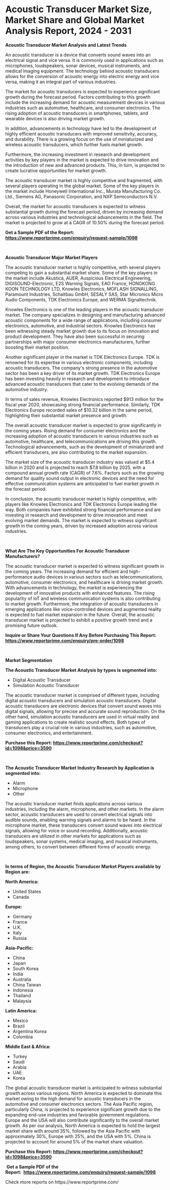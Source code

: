 <p><h1>Acoustic Transducer Market Size, Market Share and Global Market Analysis Report, 2024 - 2031</h1></p><p><strong>Acoustic Transducer Market Analysis and Latest Trends</strong></p>
<p><p>An acoustic transducer is a device that converts sound waves into an electrical signal and vice versa. It is commonly used in applications such as microphones, loudspeakers, sonar devices, musical instruments, and medical imaging equipment. The technology behind acoustic transducers allows for the conversion of acoustic energy into electric energy and vice versa, making it an integral part of various industries.</p><p>The market for acoustic transducers is expected to experience significant growth during the forecast period. Factors contributing to this growth include the increasing demand for acoustic measurement devices in various industries such as automotive, healthcare, and consumer electronics. The rising adoption of acoustic transducers in smartphones, tablets, and wearable devices is also driving market growth.</p><p>In addition, advancements in technology have led to the development of highly efficient acoustic transducers with improved sensitivity, accuracy, and durability. There is a growing focus on the use of miniaturized and wireless acoustic transducers, which further fuels market growth.</p><p>Furthermore, the increasing investment in research and development activities by key players in the market is expected to drive innovation and the introduction of new and advanced products. This, in turn, is projected to create lucrative opportunities for market growth.</p><p>The acoustic transducer market is highly competitive and fragmented, with several players operating in the global market. Some of the key players in the market include Honeywell International Inc., Murata Manufacturing Co. Ltd., Siemens AG, Panasonic Corporation, and NXP Semiconductors N.V.</p><p>Overall, the market for acoustic transducers is expected to witness substantial growth during the forecast period, driven by increasing demand across various industries and technological advancements in the field. The market is projected to grow at a CAGR of 10.50% during the forecast period.</p></p>
<p><strong>Get a Sample PDF of the Report:&nbsp; <a href="https://www.reportprime.com/enquiry/request-sample/1098">https://www.reportprime.com/enquiry/request-sample/1098</a></strong></p>
<p>&nbsp;</p>
<p><strong>Acoustic Transducer Major Market Players</strong></p>
<p><p>The acoustic transducer market is highly competitive, with several players competing to gain a substantial market share. Some of the key players in the market include Akustica, AUER, Auspicious Electrical Engineering, DIGISOUND-Electronic, E2S Warning Signals, EAO France, HONGKONG KOON TECHNOLOGY LTD, Knowles Electronics, MOFLASH SIGNALLING, Paramount Industries, Schaltbau GmbH, SESALY SAS, Star Micronics Micro Audio Components, TDK Electronics Europe, and WERMA Signaltechnik.</p><p>Knowles Electronics is one of the leading players in the acoustic transducer market. The company specializes in designing and manufacturing advanced acoustic components for a wide range of applications, including consumer electronics, automotive, and industrial sectors. Knowles Electronics has been witnessing steady market growth due to its focus on innovation and product development. They have also been successful in securing partnerships with major consumer electronics manufacturers, further boosting their market position. </p><p>Another significant player in the market is TDK Electronics Europe. TDK is renowned for its expertise in various electronic components, including acoustic transducers. The company's strong presence in the automotive sector has been a key driver of its market growth. TDK Electronics Europe has been investing heavily in research and development to introduce advanced acoustic transducers that cater to the evolving demands of the automotive industry.</p><p>In terms of sales revenue, Knowles Electronics reported $913 million for the fiscal year 2020, showcasing strong financial performance. Similarly, TDK Electronics Europe recorded sales of $10.32 billion in the same period, highlighting their substantial market presence and growth.</p><p>The overall acoustic transducer market is expected to grow significantly in the coming years. Rising demand for consumer electronics and the increasing adoption of acoustic transducers in various industries such as automotive, healthcare, and telecommunications are driving this growth. Technological advancements, such as the development of miniaturized and efficient transducers, are also contributing to the market expansion.</p><p>The market size of the acoustic transducer industry was valued at $5.4 billion in 2020 and is projected to reach $7.8 billion by 2025, with a compound annual growth rate (CAGR) of 7.6%. Factors such as the growing demand for quality sound output in electronic devices and the need for effective communication systems are anticipated to fuel market growth in the forecast period.</p><p>In conclusion, the acoustic transducer market is highly competitive, with players like Knowles Electronics and TDK Electronics Europe leading the way. Both companies have exhibited strong financial performance and are investing in research and development to drive innovation and meet evolving market demands. The market is expected to witness significant growth in the coming years, driven by increased adoption across various industries.</p></p>
<p>&nbsp;</p>
<p><strong>What Are The Key Opportunities For Acoustic Transducer Manufacturers?</strong></p>
<p><p>The acoustic transducer market is expected to witness significant growth in the coming years. The increasing demand for efficient and high-performance audio devices in various sectors such as telecommunications, automotive, consumer electronics, and healthcare is driving market growth. With advancements in technology, the market is experiencing the development of innovative products with enhanced features. The rising popularity of IoT and wireless communication systems is also contributing to market growth. Furthermore, the integration of acoustic transducers in emerging applications like voice-controlled devices and augmented reality is expected to fuel market expansion in the future. Overall, the acoustic transducer market is projected to exhibit a positive growth trend and a promising future outlook.</p></p>
<p><strong>Inquire or Share Your Questions If Any Before Purchasing This Report: <a href="https://www.reportprime.com/enquiry/pre-order/1098">https://www.reportprime.com/enquiry/pre-order/1098</a></strong></p>
<p>&nbsp;</p>
<p><strong>Market Segmentation</strong></p>
<p><strong>The Acoustic Transducer Market Analysis by types is segmented into:</strong></p>
<p><ul><li>Digital Acoustic Transducer</li><li>Simulation Acoustic Transducer</li></ul></p>
<p><p>The acoustic transducer market is comprised of different types, including digital acoustic transducers and simulation acoustic transducers. Digital acoustic transducers are electronic devices that convert sound waves into digital signals, allowing for precise and accurate sound reproduction. On the other hand, simulation acoustic transducers are used in virtual reality and gaming applications to create realistic sound effects. Both types of transducers play a crucial role in various industries, such as automotive, consumer electronics, and entertainment.</p></p>
<p><strong>Purchase this Report:&nbsp;<a href="https://www.reportprime.com/checkout?id=1098&price=3590">https://www.reportprime.com/checkout?id=1098&price=3590</a></strong></p>
<p>&nbsp;</p>
<p><strong>The Acoustic Transducer Market Industry Research by Application is segmented into:</strong></p>
<p><ul><li>Alarm</li><li>Microphone</li><li>Other</li></ul></p>
<p><p>The acoustic transducer market finds applications across various industries, including the alarm, microphone, and other markets. In the alarm sector, acoustic transducers are used to convert electrical signals into audible sounds, enabling warning signals and alarms to be heard. In the microphone market, these transducers convert sound waves into electrical signals, allowing for voice or sound recording. Additionally, acoustic transducers are utilized in other markets for applications such as loudspeakers, sonar systems, medical imaging, and musical instruments, among others, to convert between different forms of acoustic energy.</p></p>
<p>&nbsp;</p>
<p><strong>In terms of Region, the Acoustic Transducer Market Players available by Region are:</strong></p>
<p>
    <p> <strong> North America: </strong>
        <ul>
            <li>United States</li>
            <li>Canada</li>
        </ul>
        </p> 
    <p> <strong> Europe: </strong>
        <ul>
            <li>Germany</li>
            <li>France</li>
            <li>U.K.</li>
            <li>Italy</li>
            <li>Russia</li>
        </ul>
        </p> 
    <p> <strong> Asia-Pacific: </strong>
        <ul>
            <li>China</li>
            <li>Japan</li>
            <li>South Korea</li>
            <li>India</li>
            <li>Australia</li>
            <li>China Taiwan</li>
            <li>Indonesia</li>
            <li>Thailand</li>
            <li>Malaysia</li>
        </ul>
        </p> 
    <p> <strong> Latin America: </strong>
        <ul>
            <li>Mexico</li>
            <li>Brazil</li>
            <li>Argentina Korea</li>
            <li>Colombia</li>
        </ul>
        </p> 
    <p> <strong> Middle East & Africa: </strong>
        <ul>
            <li>Turkey</li>
            <li>Saudi</li>
            <li>Arabia</li>
            <li>UAE</li>
            <li>Korea</li>
        </ul>
    </p>
    </p>
<p><p>The global acoustic transducer market is anticipated to witness substantial growth across various regions. North America is expected to dominate this market owing to the high demand for acoustic transducers in the automotive and consumer electronics sectors. The Asia Pacific region, particularly China, is projected to experience significant growth due to the expanding end-use industries and favorable government regulations. Europe and the USA will also contribute significantly to the overall market growth. As per our analysis, North America is expected to hold the largest market share with around 35%, followed by the Asia Pacific with approximately 30%, Europe with 25%, and the USA with 5%. China is projected to account for around 5% of the market share valuation.</p></p>
<p><strong>Purchase this Report: <a href="https://www.reportprime.com/checkout?id=1098&price=3590">https://www.reportprime.com/checkout?id=1098&price=3590</a></strong></p>
<p>&nbsp;<strong>Get a Sample PDF of the Report:&nbsp;&nbsp;<a href="https://www.reportprime.com/enquiry/request-sample/1098">https://www.reportprime.com/enquiry/request-sample/1098</a></strong></p>
<p><strong></strong></p>
<p>Check more reports on https://www.reportprime.com/</p>
